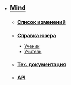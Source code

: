- ## [Mind](/doc/{{version}}/overview)
    - ### [Список изменений](/doc/{{version}}/changelog)
    - ### [Справка юзера](/doc/{{version}}/user/index)
        - [Ученик](/doc/{{version}}/user/student)
        - [Учитель](/doc/{{version}}/user/teacher)
    - ### [Тех. документация](/doc/{{version}}/tech/index)
    - ### [API][api]

[controllers]: /doc/{{version}}/tech/controllers/index
[models]: /doc/{{version}}/tech/models/index
[policies]: /doc/{{version}}/tech/policies/index
[db]: /doc/{{version}}/tech/db/index
[routes]: /doc/{{version}}/tech/routes
[roles]:  /doc/{{version}}/tech/roles
[api]:  /doc/{{version}}/tech/api/index
